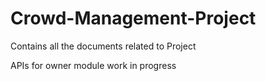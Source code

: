 # Crowd-Management-Project
Contains all the documents related to Project

APIs for owner module work in progress
